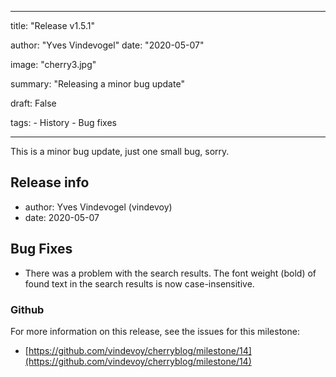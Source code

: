 ---

title: "Release v1.5.1"

author: "Yves Vindevogel"
date: "2020-05-07"

image: "cherry3.jpg"

summary: "Releasing a minor bug update"

draft: False

tags:
    - History
    - Bug fixes

----------

This is a minor bug update, just one small bug, sorry.


## Release info

- author: Yves Vindevogel (vindevoy)
- date: 2020-05-07

## Bug Fixes

- There was a problem with the search results. The font weight (bold) of found text in the search results is now case-insensitive.  

### Github 

For more information on this release, see the issues for this milestone:

- [https://github.com/vindevoy/cherryblog/milestone/14](https://github.com/vindevoy/cherryblog/milestone/14)